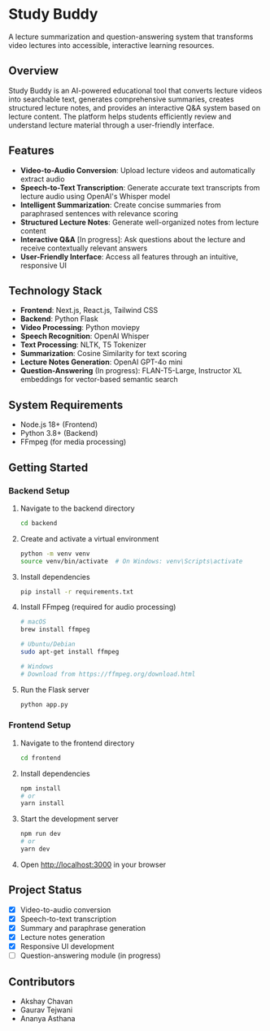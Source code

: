 # Study Buddy

A lecture summarization and question-answering system that transforms video lectures into accessible, interactive learning resources.

## Overview

Study Buddy is an AI-powered educational tool that converts lecture videos into searchable text, generates comprehensive summaries, creates structured lecture notes, and provides an interactive Q&A system based on lecture content. The platform helps students efficiently review and understand lecture material through a user-friendly interface.

## Features

- **Video-to-Audio Conversion**: Upload lecture videos and automatically extract audio
- **Speech-to-Text Transcription**: Generate accurate text transcripts from lecture audio using OpenAI's Whisper model
- **Intelligent Summarization**: Create concise summaries from paraphrased sentences with relevance scoring
- **Structured Lecture Notes**: Generate well-organized notes from lecture content
- **Interactive Q&A** [In progress]: Ask questions about the lecture and receive contextually relevant answers
- **User-Friendly Interface**: Access all features through an intuitive, responsive UI

## Technology Stack

- **Frontend**: Next.js, React.js, Tailwind CSS
- **Backend**: Python Flask
- **Video Processing**: Python moviepy
- **Speech Recognition**: OpenAI Whisper
- **Text Processing**: NLTK, T5 Tokenizer
- **Summarization**: Cosine Similarity for text scoring
- **Lecture Notes Generation**: OpenAI GPT-4o mini
- **Question-Answering** (In progress): FLAN-T5-Large, Instructor XL embeddings for vector-based semantic search

## System Requirements

- Node.js 18+ (Frontend)
- Python 3.8+ (Backend)
- FFmpeg (for media processing)

## Getting Started

### Backend Setup

1. Navigate to the backend directory

   ```bash
   cd backend
   ```

2. Create and activate a virtual environment

   ```bash
   python -m venv venv
   source venv/bin/activate  # On Windows: venv\Scripts\activate
   ```

3. Install dependencies

   ```bash
   pip install -r requirements.txt
   ```

4. Install FFmpeg (required for audio processing)

   ```bash
   # macOS
   brew install ffmpeg

   # Ubuntu/Debian
   sudo apt-get install ffmpeg

   # Windows
   # Download from https://ffmpeg.org/download.html
   ```

5. Run the Flask server
   ```bash
   python app.py
   ```

### Frontend Setup

1. Navigate to the frontend directory

   ```bash
   cd frontend
   ```

2. Install dependencies

   ```bash
   npm install
   # or
   yarn install
   ```

3. Start the development server

   ```bash
   npm run dev
   # or
   yarn dev
   ```

4. Open [http://localhost:3000](http://localhost:3000) in your browser

## Project Status

- [x] Video-to-audio conversion
- [x] Speech-to-text transcription
- [x] Summary and paraphrase generation
- [x] Lecture notes generation
- [x] Responsive UI development
- [ ] Question-answering module (in progress)

## Contributors

- Akshay Chavan
- Gaurav Tejwani
- Ananya Asthana
